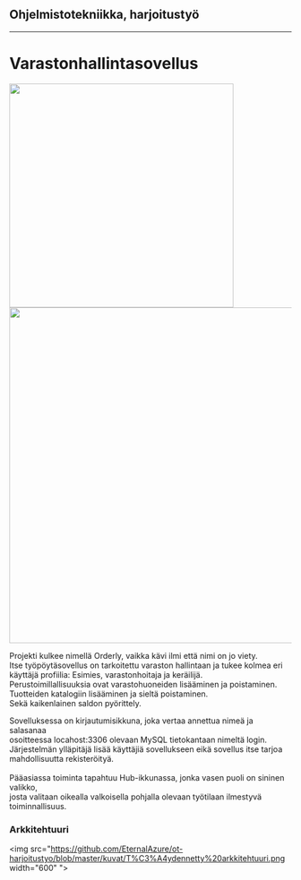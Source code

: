 ## Ohjelmistotekniikka, harjoitustyö
----
# Varastonhallintasovellus
<img src="https://github.com/EternalAzure/ot-harjoitustyo/blob/master/kuvat/Login%20screen.PNG" width="400"> 
<img src="https://github.com/EternalAzure/ot-harjoitustyo/blob/master/kuvat/Hub%20screen.PNG" width="600">

Projekti kulkee nimellä Orderly, vaikka kävi ilmi että nimi on jo viety. </br>
Itse työpöytäsovellus on tarkoitettu varaston hallintaan ja tukee kolmea eri </br>
käyttäjä profiilia: Esimies, varastonhoitaja ja keräilijä. </br>
Perustoimillallisuuksia ovat varastohuoneiden lisääminen ja poistaminen. </br>
Tuotteiden katalogiin lisääminen ja sieltä poistaminen. </br>
Sekä kaikenlainen saldon pyörittely.

Sovelluksessa on kirjautumisikkuna, joka vertaa annettua nimeä ja salasanaa </br>
osoitteessa locahost:3306 olevaan MySQL tietokantaan nimeltä login. </br>
Järjestelmän ylläpitäjä lisää käyttäjiä sovellukseen eikä sovellus itse tarjoa </br>
mahdollisuutta rekisteröityä. </br>
</br>
Pääasiassa toiminta tapahtuu Hub-ikkunassa, jonka vasen puoli on sininen valikko, </br>
josta valitaan oikealla valkoisella pohjalla olevaan työtilaan ilmestyvä toiminnallisuus. </br>

### Arkkitehtuuri
<img src="https://github.com/EternalAzure/ot-harjoitustyo/blob/master/kuvat/T%C3%A4ydennetty%20arkkitehtuuri.png width="600" ">
